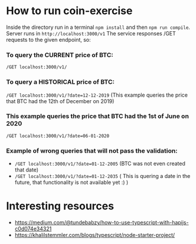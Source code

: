 # How to run coin-exercise

Inside the directory run in a terminal `npm install` and then `npm run compile`. Server runs in `http://localhost:3000/v1`
The service responses /GET requests to the given endpoint, so:
### To query the CURRENT price of BTC:
```/GET localhost:3000/v1/```
### To query a HISTORICAL price of BTC:
```/GET localhost:3000/v1/?date=12-12-2019``` (This example queries the price that BTC had the 12th of December on 2019)
### This example queries the price that BTC had the 1st of June on 2020
```/GET localhost:3000/v1/?date=06-01-2020```

### Example of wrong queries that will not pass the validation:
- ```/GET localhost:3000/v1/?date=01-12-2005``` (BTC was not even created that date)
- ```/GET localhost:3000/v1/?date=01-12-2035``` ( This is quering a date in the future, that functionality is not available yet :) )


# Interesting resources
- https://medium.com/@tundebabzy/how-to-use-typescript-with-hapijs-c0d074e34321
- https://khalilstemmler.com/blogs/typescript/node-starter-project/
